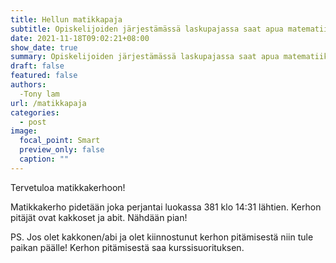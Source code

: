 ```yaml
---
title: Hellun matikkapaja
subtitle: Opiskelijoiden järjestämässä laskupajassa saat apua matematiikan tehtävien tekemiseen vanhemmilta ja kokeneemmilta opiskelijoilta. Voit käydä kysymässä apua epäselviin asioihin ja saada neuvoja läksyjen tekemiseen. 
date: 2021-11-18T09:02:21+08:00
show_date: true
summary: Opiskelijoiden järjestämässä laskupajassa saat apua matematiikan tehtävien tekemiseen vanhemmilta ja kokeneemmilta opiskelijoilta. Voit käydä kysymässä apua epäselviin asioihin ja saada neuvoja läksyjen tekemiseen. 
draft: false
featured: false
authors:
  -Tony lam
url: /matikkapaja
categories:
  - post
image:
  focal_point: Smart
  preview_only: false
  caption: ""
---
```

Tervetuloa matikkakerhoon!

Matikkakerho pidetään joka perjantai luokassa 381 klo 14:31 lähtien. Kerhon pitäjät ovat kakkoset ja abit. Nähdään pian!

PS. Jos olet kakkonen/abi ja olet kiinnostunut kerhon pitämisestä niin tule paikan päälle!  Kerhon pitämisestä saa kurssisuorituksen.
